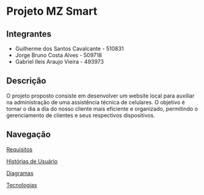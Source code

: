 # Projeto MZ Smart

## Integrantes
- Guilherme dos Santos Cavalcante - 510831
- Jorge Bruno Costa Alves - 509718
- Gabriel Ileis Araujo Vieira - 493973

## Descrição
O projeto proposto consiste em desenvolver um website local para auxiliar na administração de uma assistência técnica de celulares. O objetivo é tornar o dia a dia do nosso cliente mais eficiente e organizado, permitindo o gerenciamento de clientes e seus respectivos dispositivos.

## Navegação
[Requisitos](./Documentation/requirements.md)

[Histórias de Usuário](./Documentation/userStories.md)

[Diagramas](./Documentation/Diagrams/diagrams.md)

[Tecnologias](./Documentation/technologies.md)

